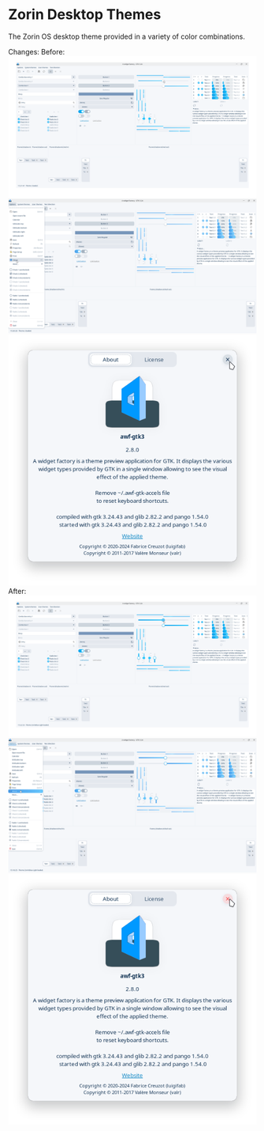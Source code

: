 # Zorin Desktop Themes

The Zorin OS desktop theme provided in a variety of color combinations.

Changes:
Before:
![screenshot](./assets/Before/Screenshot_20241105_152210.png)
![screenshot](./assets/Before/Screenshot_20241105_150739.png)
![screenshot](./assets/Before/Screenshot_20241105_151559.png)
After:
![screenshot](./assets/After/Screenshot_20241105_152245.png)
![screenshot](./assets/After/Screenshot_20241105_151736.png)
![screenshot](./assets/After/Screenshot_20241105_151924.png)
